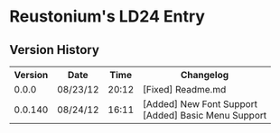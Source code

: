 Reustonium's LD24 Entry
=======================
Version History
---------------
<table>
  <tr>
    <th>Version</th><th>Date</th><th>Time</th><th>Changelog</th>
  </tr>
  <tr>
    <td>0.0.0</td><td>08/23/12</td><td>20:12</td><td>[Fixed] Readme.md</td>
  </tr>
  <tr>
    <td>0.0.140</td><td>08/24/12</td><td>16:11</td><td>[Added] New Font Support <br/>[Added] Basic Menu Support</td>
  </tr
</table>
